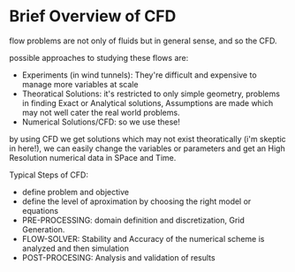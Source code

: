 # Brief Overview of CFD

flow problems are not only of fluids but in general sense, and so the CFD.

possible approaches to studying these flows are:
- Experiments (in wind tunnels): They're difficult and expensive to manage more variables at scale
- Theoratical Solutions: it's restricted to only simple geometry, problems in finding Exact or Analytical solutions, Assumptions are made which may not well cater the real world problems.
- Numerical Solutions/CFD: so we use these!

by using CFD we get solutions which may not exist theoratically (i'm skeptic in here!), we can easily change the variables or parameters and get an High Resolution numerical data in SPace and Time.


Typical Steps of CFD:
- define problem and objective
- define the level of aproximation by choosing the right model or equations
- PRE-PROCESSING: domain definition and discretization, Grid Generation.
- FLOW-SOLVER: Stability and Accuracy of the numerical scheme is analyzed and then simulation
- POST-PROCESING: Analysis and validation of results

